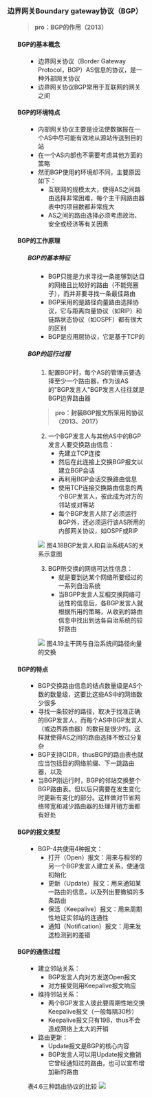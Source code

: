 <div style="float: left; width: 64%; padding: 1%;">

### 边界网关Boundary gateway协议（BGP）

<ul>

> **pro：BGP的作用（2013）**

#### BGP的基本概念

<ul>

- 边界网关协议（Border Gateway Protocol，BGP）AS信息的协议，是一种外部网关协议
- 边界网关协议BGP常用于互联网的网关之间

</ul>

#### BGP的环境特点

<ul>

- 内部网关协议主要是设法使数据报在一个AS中尽可能有效地从源站传送到目的站
- 在一个AS内部也不需要考虑其他方面的策略
- 然而BGP使用的环境却不同，主要原因如下：
  - 互联网的规模太大，使得AS之间路由选择非常困难，每个主干网路由器表中的项目数都非常庞大
  - AS之间的路由选择必须考虑政治、安全或经济等有关因素

</ul>

#### BGP的工作原理

<ul>

##### BGP的基本特征

<ul>

- BGP只能是力求寻找一条能够到达目的网络且比较好的路由（不能兜圈子），而并非要寻找一条最佳路由
- BGP采用的是路径向量路由选择协议，它与距离向量协议（如RIP）和链路状态协议（如OSPF）都有很大的区别
- BGP是应用层协议，它是基于TCP的

</ul>

##### BGP的运行过程

<ul>

1. 配置BGP时，每个AS的管理员要选择至少一个路由器，作为该AS的"BGP发言人"BGP发言人往往就是BGP边界路由器

> **pro：封装BGP报文所采用的协议（2013、2017）**

2. 一个BGP发言人与其他AS中的BGP发言人要交换路由信息：
   - 先建立TCP连接
   - 然后在此连接上交换BGP报文以建立BGP会话
   - 再利用BGP会话交换路由信息
   - 使用TCP连接交换路由信息的两个BGP发言人，彼此成为对方的邻站或对等站
   - 每个BGP发言人除了必须运行BGP外，还必须运行该AS所用的内部网关协议，如OSPF或RIP

![](https://cdn-mineru.openxlab.org.cn/model-mineru/prod/4ab8772ba2216b0083326b701c09c66e732cf291ac3af19cc38f7fdaebe5ed2b.jpg)
图4.18BGP发言人和自治系统AS的关系示意图

3. BGP所交换的网络可达性信息：
   - 就是要到达某个网络所要经过的一系列自治系统
   - 当BGPP发言人互相交换网络可达性的信息后，各BGP发言人就根据所用的策略，从收到的路由信息中找出到达各自治系统的较好路由

![](https://cdn-mineru.openxlab.org.cn/model-mineru/prod/8f8fe0ecd96d6202cbd624e068791f7ff2d406d6b61dd7bf65606f87db5e3929.jpg)
图4.19主干网与自治系统间路径向量的交换

</ul>

</ul>

#### BGP的特点

<ul>

- BGP交换路由信息的结点数量级是AS个数的数量级，这要比这些AS中的网络数少很多
- 寻找一条较好的路径，取决于找准正确的BGP发言人，而每个AS中BGP发言人（或边界路由器）的数目是很少的。这样就使得AS之间的路由选择不致过分复杂
- BGP支持CIDR，thusBGP的路由表也就应当包括目的网络前缀、下一跳路由器，以及
- 当BGP刚运行时，BGP的邻站交换整个BGP路由表。但以后只需要在发生变化时更新有变化的部分。这样做对节省网络带宽和减少路由器的处理开销方面都有好处

</ul>

#### BGP的报文类型

<ul>

- BGP-4共使用4种报文：
  - 打开（Open）报文：用来与相邻的另一个BGP发言人建立关系，使通信初始化
  - 更新（Update）报文：用来通知某一路由的信息，以及列出要撤销的多条路由
  - 保活（Keepalive）报文：用来周期性地证实邻站的连通性
  - 通知（Notification）报文：用来发送检测到的差错

</ul>

#### BGP的通信过程

<ul>

- 建立邻站关系：
  - BGP发言人向对方发送Open报文
  - 对方接受则用Keepalive报文响应
- 维持邻站关系：
  - 两个BGP发言人彼此要周期性地交换Keepalive报文（一般每隔30秒）
  - Keepalive报文只有19B，thus不会造成网络上太大的开销
- 路由更新：
  - Update报文是BGP的核心内容
  - BGP发言人可以用Update报文撤销它曾经通知过的路由，也可以宣布增加新的路由

表4.6三种路由协议的比较 ![](https://cdn-mineru.openxlab.org.cn/model-mineru/prod/15cd3d3b0e07729275343dbe5d0888070cbc40ba2780a33c5736517ae359032a.jpg)

</ul>

</ul>

</ul>

</div>
<div style="float: right; width: 26%; padding: 1%;">

</div>
<div style="clear: both;"></div>
